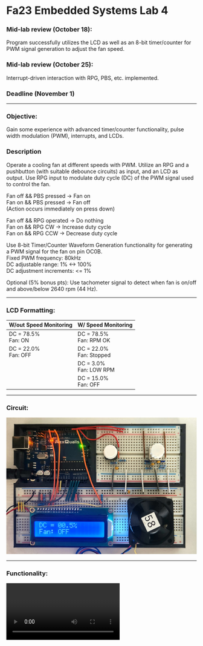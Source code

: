 # Fa23 Embedded Systems Lab 4

### Mid-lab review (October 18):
Program successfully utilizes the LCD as well as an 8-bit timer/counter for PWM signal generation to adjust the fan speed.
### Mid-lab review (October 25):
Interrupt-driven interaction with RPG, PBS, etc. implemented.
### Deadline (November 1)
---

### Objective:
Gain some experience with advanced timer/counter functionality, pulse width modulation (PWM), interrupts, and LCDs.

### Description
Operate a cooling fan at different speeds with PWM. Utilize an RPG and a pushbutton (with suitable debounce circuits) as input, and an LCD as output. Use RPG input to modulate duty cycle (DC) of the PWM signal used to control the fan.

Fan off && PBS pressed -> Fan on  
Fan on && PBS pressed -> Fan off  
(Action occurs immediately on press down)

Fan off && RPG operated -> Do nothing  
Fan on && RPG CW -> Increase duty cycle  
Fan on && RPG CCW -> Decrease duty cycle  

Use 8-bit Timer/Counter Waveform Generation functionality for generating a PWM signal for the fan on pin OC0B.  
Fixed PWM frequency: 80kHz  
DC adjustable range: 1% <-> 100%  
DC adjustment increments: <= 1%  

Optional (5% bonus pts): Use tachometer signal to detect when fan is on/off and above/below 2640 rpm (44 Hz).

---

### LCD Formatting:
| **W/out Speed Monitoring** | **W/ Speed Monitoring** |
|:--- |:--- |
| DC = 78.5%<BR>Fan: ON | DC = 78.5%<BR>Fan: RPM OK |
| DC = 22.0%<BR>Fan: OFF | DC = 22.0%<BR>Fan: Stopped |
|  | DC = 3.0%<BR>Fan: LOW RPM |
|  | DC = 15.0%<BR>Fan: OFF |

---

### Circuit:
![Circuit Image](./res/circuit.jpg)

---

### Functionality:
![Functionality Video](./res/functionality.mp4.mov)
